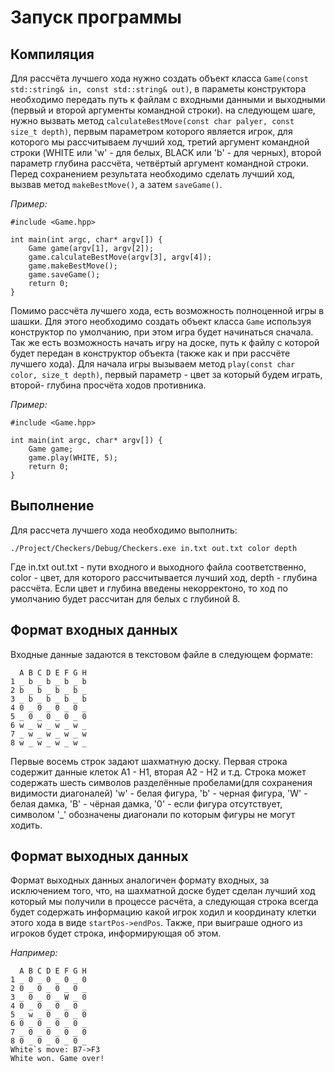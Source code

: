# Запуск программы

## Компиляция

Для рассчёта лучшего хода нужно создать объект класса `Game(const std::string& in, const std::string& out)`, в параметы конструктора необходимо передать путь к файлам с входными данными и выходными (первый и второй аргументы командной строки).
на следующем шаге, нужно вызвать метод `calculateBestMove(const char palyer, const size_t depth)`, первым параметром которого является игрок, для которого мы рассчитываем лучший ход, третий аргумент командной строки (WHITE или 'w' - для белых,
BLACK или 'b' - для черных), второй параметр глубина рассчёта, четвёртый аргумент командной строки. Перед сохранением результата необходимо сделать лучший ход, вызвав метод `makeBestMove()`, а затем `saveGame()`.

*Пример:*
```
#include <Game.hpp>

int main(int argc, char* argv[]) {
    Game game(argv[1], argv[2]);
    game.calculateBestMove(argv[3], argv[4]);
    game.makeBestMove();
    game.saveGame();
    return 0;
}
```

Помимо рассчёта лучшего хода, есть возможность полноценной игры в шашки. Для этого необходимо создать объект класса `Game` используя конструктор по умолчанию, при этом игра будет начинаться сначала. Так же есть возможность начать игру 
на доске, путь к файлу с которой будет передан в конструктор объекта (также как и при рассчёте лучшего хода). Для начала игры вызываем метод `play(const char color, size_t depth)`, первый параметр - цвет за который будем играть, второй- глубина 
просчёта ходов противника.

*Пример:*
```
#include <Game.hpp>

int main(int argc, char* argv[]) {
    Game game;
    game.play(WHITE, 5);
    return 0;
}
```

## Выполнение

Для рассчета лучшего хода необходимо выполнить:
```
./Project/Checkers/Debug/Checkers.exe in.txt out.txt color depth
```
Где in.txt out.txt - пути входного и выходного файла соответственно, color - цвет, для которого рассчитывается лучший ход, depth - глубина рассчёта. Если цвет и глубина введены некорректоно, то ход по умолчанию будет рассчитан для белых с глубиной 8.

## Формат входных данных

Входные данные задаются в текстовом файле в следующем формате:

```
  A B C D E F G H
1 _ b _ b _ b _ b
2 b _ b _ b _ b _
3 _ b _ b _ b _ b
4 0 _ 0 _ 0 _ 0 _
5 _ 0 _ 0 _ 0 _ 0
6 w _ w _ w _ w _
7 _ w _ w _ w _ w
8 w _ w _ w _ w _
```

Первые восемь строк задают шахматную доску. Первая строка содержит данные клеток A1 - H1, вторая A2 - H2 и т.д. Строка может содержать шесть символов разделённые пробелами(для сохранения видимости диагоналей) 'w' - белая фигура, 'b' - черная фигура, 'W' - белая дамка, 'B' - чёрная дамка, '0' - если фигура отсутствует, символом '_' обозначены диагонали по которым фигуры не могут ходить.  

## Формат выходных данных

Формат выходных данных аналогичен формату входных, за исключением того, что, на шахматной доске будет сделан лучший ход который мы получили в процессе расчёта, а следующая строка всегда будет содержать информацию какой игрок ходил и координату клетки этого хода в виде `startPos->endPos`. Также, при выиграше одного из игроков будет строка, информирующая об этом.

*Например:*

```
  A B C D E F G H
1 _ 0 _ 0 _ 0 _ 0
2 0 _ 0 _ 0 _ 0 _
3 _ 0 _ 0 _ W _ 0
4 0 _ 0 _ 0 _ 0 _
5 _ w _ 0 _ 0 _ 0
6 0 _ 0 _ 0 _ 0 _
7 _ 0 _ 0 _ 0 _ 0
8 0 _ 0 _ 0 _ 0 _
White`s move: B7->F3
White won. Game over!
```

